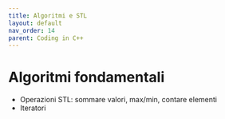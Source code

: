 ```yaml
---
title: Algoritmi e STL
layout: default
nav_order: 14
parent: Coding in C++
---
```

# Algoritmi fondamentali

- Operazioni STL: sommare valori, max/min, contare elementi  
- Iteratori  
